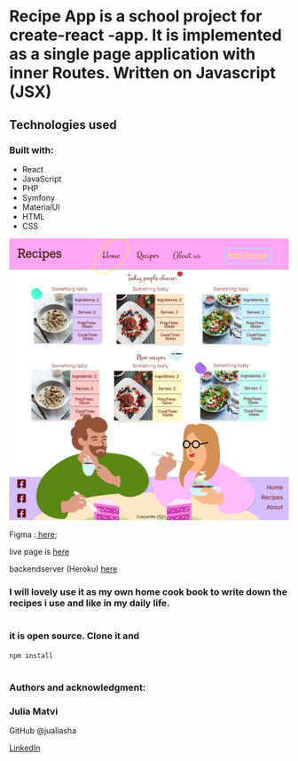# Recipe App is a school project for create-react -app. It is implemented as a single page application with inner Routes. Written on Javascript (JSX)

## Technologies used

### Built with:

- React
- JavaScript
- PHP
- Symfony
- MaterialUI
- HTML
- CSS

![Markdown Logo](public/assets/images/preview.jpg)

Figma :[ here](https://www.figma.com/file/tyHVI7ZkOVrAd0POmy3qfO/Recipes?node-id=0%3A1);

live page is [here](https://recipes-web-app-eta.vercel.app/)

backendserver (Heroku) [here](https://lit-sierra-74086.herokuapp.com/recipe/all)

### I will lovely use it as my own home cook book to write down the recipes i use and like in my daily life.

#

### it is open source. Clone it and

```js
npm install
```

#

### Authors and acknowledgment:

### Julia Matvi

GitHub @jualiasha

[LinkedIn](www.linkedin.com/in/jualiasha)
